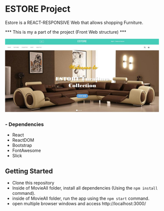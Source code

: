 # ESTORE Project

Estore is a REACT-RESPONSIVE Web that allows shopping Furniture.

*** This is my a part of the project (Front Web structure)  ***

!["ESTORE"](https://github.com/ryu923/Estore/blob/master/public/Estore1.JPG)

### - Dependencies
- React
- ReactDOM
- Bootstrap
- FontAwesome
- Slick

## Getting Started
- Clone this repository
- Inside of MovieAll folder, install all dependencies (Using the `npm install` command).
- inside of MovieAll folder, run the app using the `npm start` command.
- open multiple browser windows and access http://localhost:3000/
